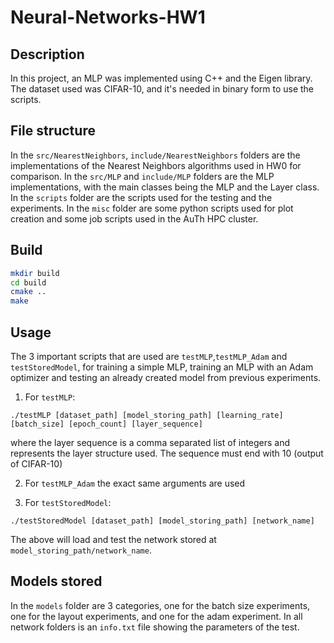 # Neural-Networks-HW1

## Description
In this project, an MLP was implemented using C++ and the Eigen library.
The dataset used was CIFAR-10, and it's needed in binary form to use the scripts.

## File structure
In the `src/NearestNeighbors`, `include/NearestNeighbors` folders are the implementations of the Nearest Neighbors 
algorithms used in HW0 for comparison. In the `src/MLP` and `include/MLP` folders are the MLP implementations,
with the main classes being the MLP and the Layer class. In the `scripts` folder are the scripts used for the 
testing and the experiments. In the `misc` folder are some python scripts used for plot creation and 
some job scripts used in the AuTh HPC cluster.

## Build
```bash
mkdir build
cd build 
cmake ..
make

```

## Usage
The 3 important scripts that are used are `testMLP`,`testMLP_Adam` and `testStoredModel`,
for training a simple MLP, training an MLP with an Adam optimizer and testing an already
created model from previous experiments.

1. For `testMLP`:
```
./testMLP [dataset_path] [model_storing_path] [learning_rate] [batch_size] [epoch_count] [layer_sequence] 
```
where the layer sequence is a comma separated list of integers and represents the layer structure used.
The sequence must end with 10 (output of CIFAR-10)

2. For `testMLP_Adam` the exact same arguments are used

3. For `testStoredModel`:
```
./testStoredModel [dataset_path] [model_storing_path] [network_name]
```
The above will load and test the network stored at `model_storing_path/network_name`.

## Models stored 
In the `models` folder are 3 categories, one for the batch size experiments, one for the layout experiments,
and one for the adam experiment. In all network folders is an `info.txt` file showing the parameters of the
test.
